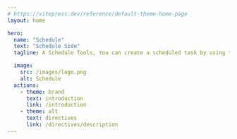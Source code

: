 ```yaml
---
# https://vitepress.dev/reference/default-theme-home-page
layout: home

hero:
  name: "Schedule"
  text: "Schedule Side"
  tagline: A Schedule Tools, You can create a scheduled task by using the cron string

  image:
    src: /images/logo.png
    alt: Schedule
  actions:
    - theme: brand
      text: introduction
      link: /introduction
    - theme: alt
      text: directives
      link: /directives/description
---
```


